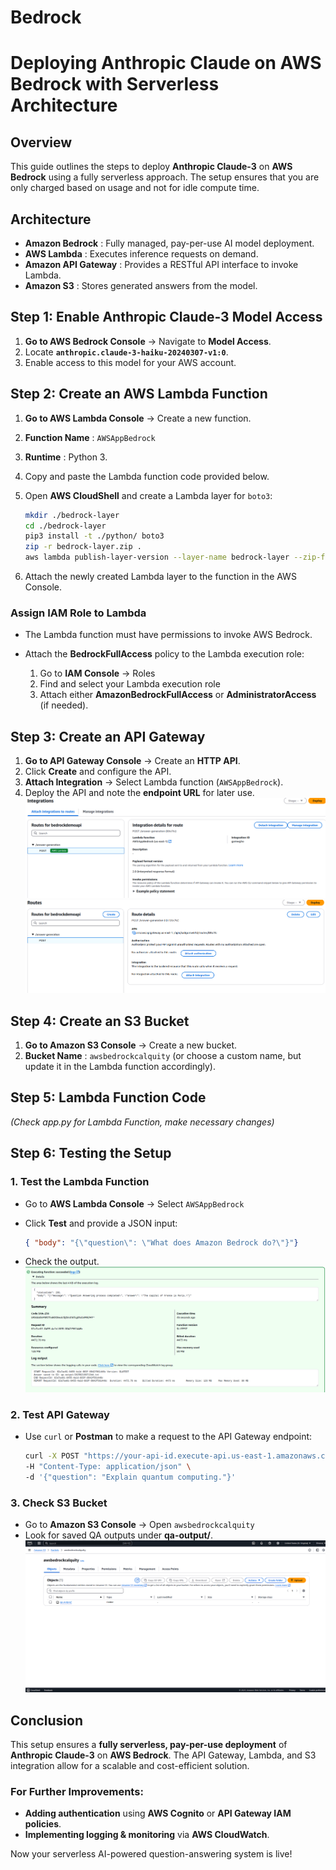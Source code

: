 
# Bedrock

# Deploying Anthropic Claude on AWS Bedrock with Serverless Architecture  

## Overview  
This guide outlines the steps to deploy **Anthropic Claude-3** on **AWS Bedrock** using a fully serverless approach. The setup ensures that you are only charged based on usage and not for idle compute time.  

## Architecture  

- **Amazon Bedrock** : Fully managed, pay-per-use AI model deployment.  
- **AWS Lambda** : Executes inference requests on demand.  
- **Amazon API Gateway** : Provides a RESTful API interface to invoke Lambda.  
- **Amazon S3** : Stores generated answers from the model.  

## Step 1: Enable Anthropic Claude-3 Model Access  

1. **Go to AWS Bedrock Console** → Navigate to **Model Access**.  
2. Locate **`anthropic.claude-3-haiku-20240307-v1:0`**.  
3. Enable access to this model for your AWS account.  

## Step 2: Create an AWS Lambda Function  

1. **Go to AWS Lambda Console** → Create a new function.  
2. **Function Name** : `AWSAppBedrock`  
3. **Runtime** : Python 3.  
4. Copy and paste the Lambda function code provided below.  
5. Open **AWS CloudShell** and create a Lambda layer for `boto3`:  

    ```sh
    mkdir ./bedrock-layer
    cd ./bedrock-layer
    pip3 install -t ./python/ boto3
    zip -r bedrock-layer.zip .
    aws lambda publish-layer-version --layer-name bedrock-layer --zip-file fileb://bedrock-layer.zip
    ```  

6. Attach the newly created Lambda layer to the function in the AWS Console.  

### Assign IAM Role to Lambda  
- The Lambda function must have permissions to invoke AWS Bedrock.  
- Attach the **BedrockFullAccess** policy to the Lambda execution role:  

    1. Go to **IAM Console** → Roles  
    2. Find and select your Lambda execution role  
    3. Attach either **AmazonBedrockFullAccess** or **AdministratorAccess** (if needed).  

## Step 3: Create an API Gateway  

1. **Go to API Gateway Console** → Create an **HTTP API**.  
2. Click **Create** and configure the API.  
3. **Attach Integration** → Select Lambda function (`AWSAppBedrock`).  
4. Deploy the API and note the **endpoint URL** for later use.  
![Alt Text](assets/api.png)
![Alt Text](assets/api2.png)

## Step 4: Create an S3 Bucket  

1. **Go to Amazon S3 Console** → Create a new bucket.  
2. **Bucket Name** : `awsbedrockcalquity` (or choose a custom name, but update it in the Lambda function accordingly).  


## Step 5: Lambda Function Code  
_(Check app.py for Lambda Function, make necessary changes)_  

## Step 6: Testing the Setup  

### 1. Test the Lambda Function  

- Go to **AWS Lambda Console** → Select `AWSAppBedrock`  
- Click **Test** and provide a JSON input:  

    ```json
    { "body": "{\"question\": \"What does Amazon Bedrock do?\"}"}
    ```  

- Check the output.  
![Alt Text](assets/lambda-test.png)

### 2. Test API Gateway  

- Use `curl` or **Postman** to make a request to the API Gateway endpoint:  

    ```sh
    curl -X POST "https://your-api-id.execute-api.us-east-1.amazonaws.com" \
    -H "Content-Type: application/json" \
    -d '{"question": "Explain quantum computing."}'
    ```  

### 3. Check S3 Bucket  

- Go to **Amazon S3 Console** → Open `awsbedrockcalquity`  
- Look for saved QA outputs under **qa-output/**.  
![Alt Text](assets/s3.png)
## Conclusion  

This setup ensures a **fully serverless, pay-per-use deployment** of **Anthropic Claude-3** on **AWS Bedrock**. The API Gateway, Lambda, and S3 integration allow for a scalable and cost-efficient solution.  

### For Further Improvements:  

- **Adding authentication** using **AWS Cognito** or **API Gateway IAM policies**.  
- **Implementing logging & monitoring** via **AWS CloudWatch**.  

Now your serverless AI-powered question-answering system is live!  

